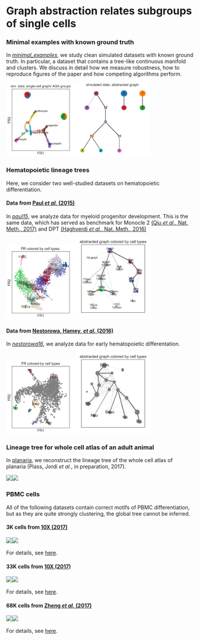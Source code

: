 # Graph abstraction relates subgroups of single cells


### Minimal examples with known ground truth

In [*minimal_examples*](minimal_examples), we study clean simulated datasets
with known ground truth. In particular, a dataset that contains a tree-like
continuous manifold and clusters. We discuss in detail how we measure
robustness, how to reproduce figures of the paper and how competing algorithms
perform.

<img src="./minimal_examples/figures/aga_draw_graph_fr.png" height="200"><img src="./minimal_examples/figures/aga_graph.png" height="200">

### Hematopoietic lineage trees

Here, we consider two well-studied datasets on hematopoietic differentiation.

#### Data from [Paul *et al.* (2015)](http://doi.org/10.1016/j.cell.2015.11.01)

In [*paul15*](paul15), we analyze data for myeloid progenitor development. This is the same
data, which has served as benchmark for Monocle 2 [(Qiu *et al.*,
  Nat. Meth., 2017)](https://doi.org/10.1038/nmeth.4402) and DPT [(Haghverdi *et al.*, Nat. Meth.,
  2016)](https://doi.org/10.1038/nmeth.3971)

<img src="./paul15/figures/draw_graph_fr.png" height="200"><img src="./paul15/figures/aga_graph.png" height="220">

#### Data from [Nestorowa, Hamey, *et al.* (2016)](http://doi.org/10.1182/blood-2016-05-716480)

In [*nestorowa16*](nestorowa16), we analyze data for early hematopoietic differentation.

<img src="./nestorowa16/figures/draw_graph_fr.png" height="200"><img src="./nestorowa16/figures/aga_graph.png" height="220">

### Lineage tree for whole cell atlas of an adult animal

In [planaria](planaria), we reconstruct the lineage tree of the whole cell atlas
of planaria (Plass, Jordi *et al.*, in preparation, 2017).

<img src="./planaria/figures/tsne.png" height="350"><img src="./planaria/figures/aga_graph.svg" height="450">

### PBMC cells

All of the following datasets contain correct motifs of PBMC differentiation, but as they are quite strongly clustering, the global tree cannot be inferred.

#### 3K cells from [10X (2017)](https://support.10xgenomics.com/single-cell-gene-expression/datasets/1.1.0/pbmc3k)

<img src="./figs_pbmc3k/tsne.png" height="200"><img src="./figs_pbmc3k/aga_graph.png" height="220">

For details, see [here](pbmc3k.html).

#### 33K cells from [10X (2017)](https://support.10xgenomics.com/single-cell-gene-expression/datasets/1.1.0/pbmc33k)

<img src="./figs_pbmc33k/tsne.png" height="200"><img src="./figs_pbmc33k/aga_graph.png" height="220">

For details, see [here](pbmc33k.html).

#### 68K cells from [Zheng *et al.* (2017)](https://doi.org/10.1038/ncomms14049)

<img src="./figs_zheng17/tsne.png" height="200"><img src="./figs_zheng17/aga_graph.png" height="220">

For details, see [here](zheng17.html).





